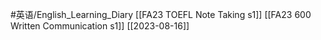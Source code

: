 #英语/English_Learning_Diary 
[[FA23 TOEFL Note Taking s1]]
[[FA23 600 Written Communication s1]]
[[2023-08-16]]